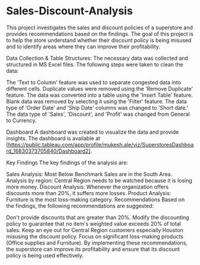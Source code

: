 # Sales-Discount-Analysis

This project investigates the sales and discount policies of a superstore and provides recommendations based on the findings. 
The goal of this project is to help the store understand whether their discount policy is being misused and to identify areas where they can improve their profitability.

Data Collection & Table Structures:
The necessary data was collected and structured in MS Excel files. The following steps were taken to clean the data:

The 'Text to Column' feature was used to separate congested data into different cells.
Duplicate values were removed using the 'Remove Duplicate' feature.
The data was converted into a table using the 'Insert Table' feature.
Blank data was removed by selecting it using the 'Filter' feature.
The data type of 'Order Date' and 'Ship Date' columns was changed to 'Short date.'
The data type of 'Sales', 'Discount', and 'Profit' was changed from General to Currency.

Dashboard
A dashboard was created to visualize the data and provide insights. 
The dashboard is available at [https://public.tableau.com/app/profile/mukesh.ale/viz/SuperstoresDashboard_16830373705840/Dashboard2].

Key Findings
The key findings of the analysis are:

Sales Analysis: Most Below Benchmark Sales are in the South Area.
Analysis by region: Central Region needs to be watched because it is losing more money.
Discount Analysis: Whenever the organization offers discounts more than 20%, it suffers more losses.
Product Analysis: Furniture is the most loss-making category.
Recommendations
Based on the findings, the following recommendations are suggested:

Don't provide discounts that are greater than 20%.
Modify the discounting policy to guarantee that no item's weighted value exceeds 20% of total sales.
Keep an eye out for Central Region customers especially Houston misusing the discount policy.
Focus on significant loss-making products (Office supplies and Furniture).
By implementing these recommendations, the superstore can improve its profitability and ensure that its discount policy is being used effectively.
